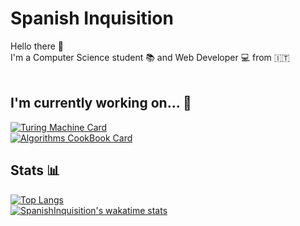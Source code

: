 # Spanish Inquisition

Hello there 👀 <br/>
I'm a Computer Science student 📚 and Web Developer 💻 from 🇮🇹 <br/><br/>

## I'm currently working on... 🔮

[![Turing Machine Card](https://github-readme-stats.vercel.app/api/pin/?username=SpanishInquisition49&repo=turingmachine&theme=radical)](https://github.com/SpanishInquisition49/TuringMachine)
<br/>
[![Algorithms CookBook Card](https://github-readme-stats.vercel.app/api/pin/?username=SpanishInquisition49&repo=algorithms_cookbook&theme=radical)](https://github.com/SpanishInquisition49/algorithms_cookbook)

## Stats 📊

[![Top Langs](https://github-readme-stats.vercel.app/api/top-langs/?username=SpanishInquisition49&theme=radical&layout=compact&langs_count=10)](https://github.com/SpanishInquisition49)
<br/>
[![SpanishInquisition's wakatime stats](https://github-readme-stats.vercel.app/api/wakatime?username=SpanishInquisition&theme=radical)](https://github.com/SpanishInquisition49)
